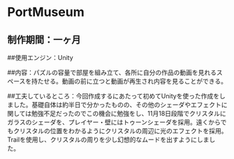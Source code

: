 # PortMuseum
## 制作期間：一ヶ月

##使用エンジン：Unity

##内容：パズルの容量で部屋を組み立て、各所に自分の作品の動画を見れるスペースを持たせる。動画の前に立つと動画が再生され内容を見ることができる。

##工夫しているところ：今回作成するにあたって初めてUnityを使った作成をしました。基礎自体は約半日で分かったものの、その他のシェーダやエフェクトに関しては勉強不足だったのでこの機会に勉強をし、11月18日段階でクリスタルにガラスのシェーダを、プレイヤー・壁にはトゥーンシェーダを採用。遠くからでもクリスタルの位置をわかるようにクリスタルの周辺に光のエフェクトを採用。Trailを使用し、クリスタルの周りを少し幻想的なムードを出すようにしました。
